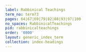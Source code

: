 ```yaml
---
label: Rabbinical Teachings
term_no: term73
pages: 64|67|69|79|82|88|93|97|100
no_spaces: RabbinicalTeachings
pid: rabbinicalteachings
order: '0800'
layout: generic_index_term
collection: index-headings
---
```

